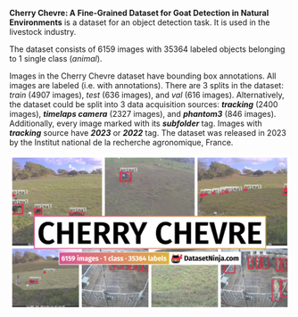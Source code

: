 **Cherry Chevre: A Fine-Grained Dataset for Goat Detection in Natural Environments** is a dataset for an object detection task. It is used in the livestock industry. 

The dataset consists of 6159 images with 35364 labeled objects belonging to 1 single class (*animal*).

Images in the Cherry Chevre dataset have bounding box annotations. All images are labeled (i.e. with annotations). There are 3 splits in the dataset: *train* (4907 images), *test* (636 images), and *val* (616 images). Alternatively, the dataset could be split into 3 data acquisition sources: ***tracking*** (2400 images), ***timelaps camera*** (2327 images), and ***phantom3*** (846 images). Additionally, every image marked with its ***subfolder*** tag. Images with ***tracking*** source have ***2023*** or ***2022*** tag. The dataset was released in 2023 by the Institut national de la recherche agronomique, France.

<img src="https://github.com/dataset-ninja/cherry-chevre/raw/main/visualizations/poster.png">

